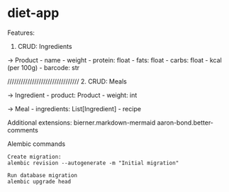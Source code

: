 # diet-app

Features:

1. CRUD: Ingredients

-> Product
    - name
    - weight
    - protein: float
    - fats: float
    - carbs: float
    - kcal (per 100g)
    - barcode: str

////////////////////////////////
2. CRUD: Meals

-> Ingredient
    - product: Product
    - weight: int

-> Meal
    - ingredients: List[Ingredient]
    - recipe



Additional extensions:
bierner.markdown-mermaid
aaron-bond.better-comments

Alembic commands

```
Create migration:
alembic revision --autogenerate -m "Initial migration"

Run database migration
alembic upgrade head
```